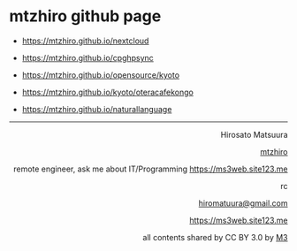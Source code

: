 # mtzhiro github page

- https://mtzhiro.github.io/nextcloud
- https://mtzhiro.github.io/cpghpsync

- https://mtzhiro.github.io/opensource/kyoto
- https://mtzhiro.github.io/kyoto/oteracafekongo

- https://mtzhiro.github.io/naturallanguage

<hr />

<div style="text-align: right;">

Hirosato Matsuura

<a href="https://github.com/mtzhiro">mtzhiro</a>

remote engineer, ask me about IT/Programming https://ms3web.site123.me

rc


hiromatuura@gmail.com

https://ms3web.site123.me

all contents shared by CC BY 3.0 by <a href="http://caesalpina.com/m3">M3</a>
</div>
